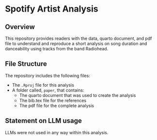 # Spotify Artist Analysis

## Overview

This repository provides readers with the data, quarto document, and pdf file to understand and reproduce a short analysis on song duration and danceability using tracks from the band Radiohead.


## File Structure

The repository includes the following files:

- The `.Rproj` file for this analysis
- A folder called, `paper`, that contains:
    - The quarto document that was used to create the analysis
    - The bib.tex file for the references
    - The pdf file for the complete analysis

## Statement on LLM usage

LLMs were not used in any way within this analysis.
